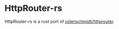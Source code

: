 # HttpRouter-rs

HttpRouter-rs is a rust port of [julienschmidt/httprouter](https://github.com/julienschmidt/httprouter).
